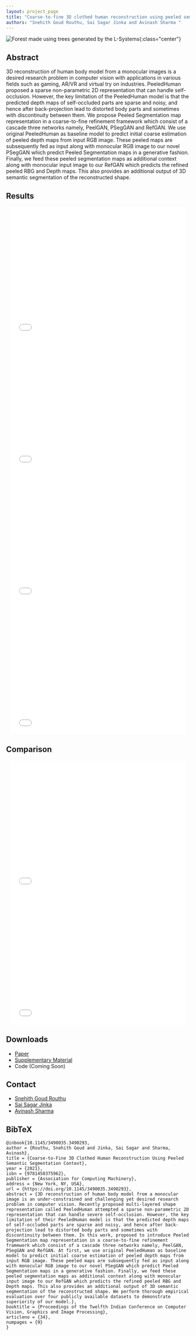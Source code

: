 ```yaml
---
layout: project_page
title: "Coarse-to-fine 3D clothed human reconstruction using peeled semantic segmentation context"
authors: "Snehith Goud Routhu, Sai Sagar Jinka and Avinash Sharma "
---
```


![Forest made using trees generated by the L-Systems](/assets/img/c2f/c2f.png){:class="center"}
## Abstract
3D reconstruction of human body model from a monocular images is a desired research problem in
computer vision with applications in various fields such as gaming, AR/VR and virtual try on industries. PeeledHuman proposed a sparse non-parametric 2D representation that can handle self-occlusion. However, the key limitation of
the PeeledHuman model is that the predicted depth maps of self-occluded parts are sparse and noisy, and hence after
back-projection lead to distorted body parts and sometimes with discontinuity between them. We propose Peeled Segmentation map representation in a coarse-to-fine refinement framework which consist of a cascade three networks namely, PeelGAN, PSegGAN and
RefGAN. We use original PeeledHuman as baseline model to predict initial coarse estimation of peeled depth maps from input RGB
image. These peeled maps are subsequently fed as input along with monocular RGB image to our novel PSegGAN which predict Peeled
Segmentation maps in a generative fashion. Finally, we feed these peeled segmentation maps as additional context along with monocular input image to our RefGAN which predicts the refined peeled RBG and Depth
maps. This also provides an additional output of 3D semantic segmentation of the reconstructed shape.

## Results
<div style="display: flex; justify-content: center; flex-wrap: wrap">
  <iframe width="480" height="360" src="/assets/img/c2f/humanperfcap.mp4" frameborder="0" allowfullscreen></iframe>
  <iframe width="480" height="360" src="/assets/img/c2f/buff.mp4" frameborder="0" allowfullscreen></iframe>
  <iframe width="480" height="360" src="/assets/img/c2f/cloth3d.mp4" frameborder="0" allowfullscreen></iframe>
  <iframe width="480" height="360" src="/assets/img/c2f/thuhumans.mp4" frameborder="0" allowfullscreen></iframe>
</div>

## Comparison
<div style="display: flex; justify-content: center; flex-wrap: wrap">
  <iframe width="480" height="360" src="/assets/img/c2f/pifu.mp4" frameborder="0" allowfullscreen></iframe>
  <iframe width="480" height="360" src="/assets/img/c2f/peeledhuman.mp4" frameborder="0" allowfullscreen></iframe>
</div>

## Downloads
- [Paper](https://dl.acm.org/doi/pdf/10.1145/3490035.3490293)
- [Supplementary Material](/assets/img/c2f/supp.pdf)
- Code (Coming Soon)

## Contact
-  [Snehith Goud Routhu](mailto:snehith.goud@research.iiit.ac.in)
-  [Sai Sagar Jinka](mailto:jinka.sagar@research.iiit.ac.in)
-  [Avinash Sharma](mailto:asharma@iiit.ac.in)

## BibTeX
```
@inbook{10.1145/3490035.3490293,
author = {Routhu, Snehith Goud and Jinka, Sai Sagar and Sharma, Avinash},
title = {Coarse-to-Fine 3D Clothed Human Reconstruction Using Peeled Semantic Segmentation Context},
year = {2021},
isbn = {9781450375962},
publisher = {Association for Computing Machinery},
address = {New York, NY, USA},
url = {https://doi.org/10.1145/3490035.3490293},
abstract = {3D reconstruction of human body model from a monocular image is an under-constrained and challenging yet desired research problem in computer vision. Recently proposed multi-layered shape representation called PeeledHuman attempted a sparse non-parametric 2D representation that can handle severe self-occlusion. However, the key limitation of their PeeledHuman model is that the predicted depth maps of self-occluded parts are sparse and noisy, and hence after back-projection lead to distorted body parts and sometimes with discontinuity between them. In this work, proposed to introduce Peeled Segmentation map representation in a coarse-to-fine refinement framework which consist of a cascade three networks namely, PeelGAN, PSegGAN and RefGAN. At first, we use original PeeledHuman as baseline model to predict initial coarse estimation of peeled depth maps from input RGB image. These peeled maps are subsequently fed as input along with monocular RGB image to our novel PSegGAN which predict Peeled Segmentation maps in a generative fashion. Finally, we feed these peeled segmentation maps as additional context along with monocular input image to our RefGAN which predicts the refined peeled RBG and Depth maps. This also provides an additional output of 3D semantic segmentation of the reconstructed shape. We perform thorough empirical evaluation over four publicly available datasets to demonstrate superiority of our model.},
booktitle = {Proceedings of the Twelfth Indian Conference on Computer Vision, Graphics and Image Processing},
articleno = {34},
numpages = {9}
}
```
